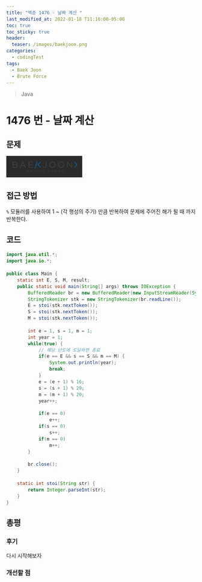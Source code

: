 ```yaml
---
title: "백준 1476 - 날짜 계산 "
last_modified_at: 2022-01-18 T11:16:00-05:00
toc: true
toc_sticky: true
header:
  teaser: /images/baekjoon.png
categories:
  - codingTest
tags:
  - Baek Joon
  - Brute Force
---
```


> Java

# 1476 번 - 날짜 계산

## 문제

[<img src="/images/baekjoon.png" width="40%" height="40%">](https://www.acmicpc.net/problem/14890)

## 접근 방법

`%` 모듈러를 사용하여 1 ~ (각 행성의 주기) 만큼 반복하여 문제에 주어진 해가 될 때 까지 반복한다.

## 코드

```java
import java.util.*;
import java.io.*;

public class Main {
	static int E, S, M, result;
	public static void main(String[] args) throws IOException {
		BufferedReader br = new BufferedReader(new InputStreamReader(System.in));
    	StringTokenizer stk = new StringTokenizer(br.readLine());
    	E = stoi(stk.nextToken());
    	S = stoi(stk.nextToken());
    	M = stoi(stk.nextToken());

    	int e = 1, s = 1, m = 1;
    	int year = 1;
    	while(true) {
    		// 해당 년도에 도달하면 종료
    		if(e == E && s == S && m == M) {
    			System.out.println(year);
    			break;
    		}
    		e = (e + 1) % 16;
    		s = (s + 1) % 29;
    		m = (m + 1) % 20;
    		year++;

    		if(e == 0)
    			e++;
    		if(s == 0)
    			s++;
    		if(m == 0)
    			m++;
    	}

    	br.close();
	}

	static int stoi(String str) {
    	return Integer.parseInt(str);
    }
}
```

## 총평

### 후기

다시 시작해보자

### 개선할 점

<!-- ★
<img src="/images/codingTest/bj/문제번호.PNG" width="40%" height="40%">

-->
